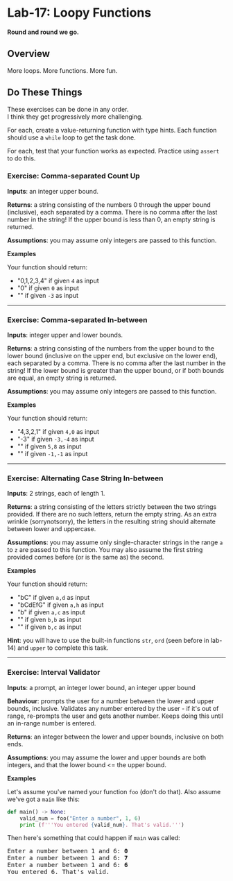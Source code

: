 # Lab-17: Loopy Functions

**Round and round we go.**

## Overview

More loops. More functions. More fun.

## Do These Things

These exercises can be done in any order.  
I think they get progressively more challenging.

For each, create a value-returning function with type hints. Each function should use a `while` loop to get the task done.

For each, test that your function works as expected. Practice using `assert` to do this.

### Exercise: Comma-separated Count Up

**Inputs**: an integer upper bound.

**Returns**: a string consisting of the numbers 0 through the upper bound (inclusive), each separated by a comma. There is no comma after the last number in the string! If the upper bound is less than 0, an empty string is returned.

**Assumptions**: you may assume only integers are passed to this function.

**Examples**

Your function should return:
- "0,1,2,3,4" if given `4` as input
- "0" if given `0` as input
- "" if given `-3` as input

---

### Exercise: Comma-separated In-between

**Inputs**: integer upper and lower bounds.

**Returns**: a string consisting of the numbers from the upper bound to the lower bound (inclusive on the upper end, but exclusive on the lower end), each separated by a comma. There is no comma after the last number in the string! If the lower bound is greater than the upper bound, or if both bounds are equal, an empty string is returned.

**Assumptions**: you may assume only integers are passed to this function.

**Examples**

Your function should return:
- "4,3,2,1" if given `4,0` as input
- "-3" if given `-3,-4` as input
- "" if given `5,8` as input
- "" if given `-1,-1` as input

---

### Exercise: Alternating Case String In-between

**Inputs**: 2 strings, each of length 1.

**Returns**: a string consisting of the letters strictly between the two strings provided. If there are no such letters, return the empty string. As an extra wrinkle (sorrynotsorry), the letters in the resulting string should alternate between lower and uppercase.

**Assumptions**: you may assume only single-character strings in the range `a` to `z` are passed to this function. You may also assume the first string provided comes before (or is the same as) the second.

**Examples**

Your function should return:
- "bC" if given `a,d` as input
- "bCdEfG" if given `a,h` as input
- "b" if given `a,c` as input
- "" if given `b,b` as input
- "" if given `b,c` as input

**Hint**: you will have to use the built-in functions `str`, `ord` (seen before in lab-14) and `upper` to complete this task. 

---

### Exercise: Interval Validator

**Inputs**: a prompt, an integer lower bound, an integer upper bound

**Behaviour**: prompts the user for a number between the lower and upper bounds, inclusive. Validates any number entered by the user - if it's out of range, re-prompts the user and gets another number. Keeps doing this until an in-range number is entered.

**Returns**: an integer between the lower and upper bounds, inclusive on both ends.

**Assumptions**: you may assume the lower and upper bounds are both integers, and that the lower bound <= the upper bound.

**Examples**

Let's assume you've named your function `foo` (don't do that). Also assume we've got a `main` like this:

```python
def main() -> None:
    valid_num = foo("Enter a number", 1, 6)
    print (f'''You entered {valid_num}. That's valid.''')
```

Then here's something that could happen if `main` was called:

<pre>
Enter a number between 1 and 6: <b>0</b>
Enter a number between 1 and 6: <b>7</b>
Enter a number between 1 and 6: <b>6</b>
You entered 6. That's valid.
</pre>
